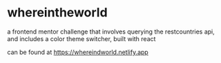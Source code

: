 # whereintheworld
a frontend mentor challenge that involves querying the restcountries api, and includes a color theme switcher, built with react

can be found at https://whereindworld.netlify.app
